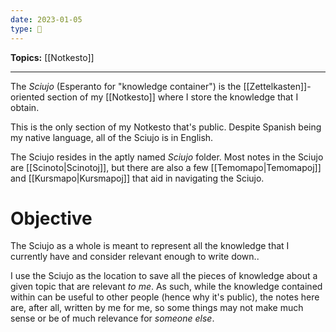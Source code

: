 ```yaml
---
date: 2023-01-05
type: 🧠
---
```


**Topics:** [[Notkesto]]

---

The _Sciujo_ (Esperanto for "knowledge container") is the [[Zettelkasten]]-oriented section of my [[Notkesto]] where I store the knowledge that I obtain.

This is the only section of my Notkesto that's public. Despite Spanish being my native language, all of the Sciujo is in English.

The Sciujo resides in the aptly named _Sciujo_ folder. Most notes in the Sciujo are [[Scinoto|Scinotoj]], but there are also a few [[Temomapo|Temomapoj]] and [[Kursmapo|Kursmapoj]] that aid in navigating the Sciujo.

# Objective

The Sciujo as a whole is meant to represent all the knowledge that I currently have and consider relevant enough to write down..

I use the Sciujo as the location to save all the pieces of knowledge about a given topic that are relevant _to me_. As such, while the knowledge contained within can be useful to other people (hence why it's public), the notes here are, after all, written by me for me, so some things may not make much sense or be of much relevance for _someone else_.
